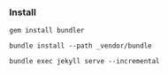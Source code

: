 
### Install

```
gem install bundler

bundle install --path _vendor/bundle

bundle exec jekyll serve --incremental
```
